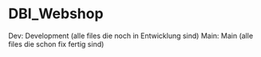 # DBI_Webshop
Dev: Development (alle files die noch in Entwicklung sind)
Main: Main (alle files die schon fix fertig sind)

